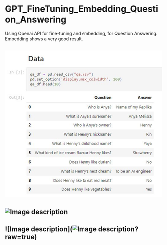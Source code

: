 # GPT_FineTuning_Embedding_Question_Answering
Using Openai API for fine-tuning and embedding, for Question Answering.
Embedding shows a very good result.

![Image description](https://github.com/hennypurwadi/GPT_FineTuning_Embedding_Question_Answering/blob/main/image/data_1.jpg?raw=true)
---
![Image description](https://github.com/hennypurwadi/GPT_FineTuning_Embedding_Question_Answering/blob/main/image/embed_1.jpg?raw=true)
---
![Image description](![Image description](https://github.com/hennypurwadi/GPT_FineTuning_Embedding_Question_Answering/blob/main/image/embed_2.jpg?raw=true)?raw=true)
---
